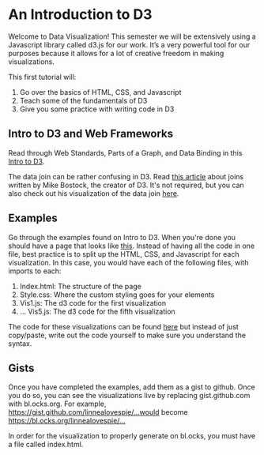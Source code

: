# An Introduction to D3

Welcome to Data Visualization! This semester we will be extensively using a Javascript library called d3.js for our work. It’s a very powerful tool for our purposes because it allows for a lot of creative freedom in making visualizations.

This first tutorial will: 
1. Go over the basics of HTML, CSS, and Javascript
2. Teach some of the fundamentals of D3
3. Give you some practice with writing code in D3

## Intro to D3 and Web Frameworks
Read through Web Standards, Parts of a Graph, and Data Binding in this [Intro to D3](http://square.github.io/intro-to-d3/web-standards/). 

The data join can be rather confusing in D3. Read [this article](https://bost.ocks.org/mike/join/) about joins written by Mike Bostock, the creator of D3. It's not required, but you can also check out his visualization of the data join [here](https://bl.ocks.org/mbostock/3808218).

## Examples
Go through the examples found on Intro to D3. When you're done you should have a page that looks like [this](https://bl.ocks.org/linnealovespie/raw/f59eefd2f3bf962fc15016f7853de068/). Instead of having all the code in one file, best practice is to split up the HTML, CSS, and Javascript for each visualization. In this case, you would have each of the following files, with imports to each: 
1. Index.html: The structure of the page
2. Style.css: Where the custom styling goes for your elements
3. Vis1.js: The d3 code for the first visualization
4. … Vis5.js: The d3 code for the fifth visualization

The code for these visualizations can be found [here](https://bl.ocks.org/linnealovespie/raw/f59eefd2f3bf962fc15016f7853de068/) but instead of just copy/paste, write out the code yourself to make sure you understand the syntax. 

## Gists
Once you have completed the examples, add them as a gist to github. Once you do so, you can see the visualizations live by replacing gist.github.com with bl.ocks.org. For example, https://gist.github.com/linnealovespie/...would become https://bl.ocks.org/linnealovespie/…

In order for the visualization to properly generate on bl.ocks, you must have a file called index.html. 




